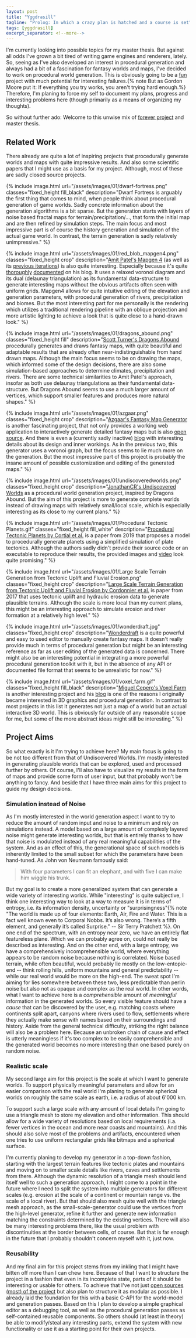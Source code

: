 ```yaml
---
layout: post
title: "Yggdrasill"
tagline: "Prolog: In which a crazy plan is hatched and a course is set"
tags: [yggdrasill]
excerpt_separator: <!--more-->
---
```


I'm currently looking into possible topics for my master thesis. But against all odds I've grown a bit tired of writing game engines and renderers, lately. So, seeing as I've also developed an interest in procedural generation and always had a bit of a fascination for fantasy worlds and maps, I've decided to work on procedural world generation. This is obviously going to be a [fun](https://dwarffortresswiki.org/index.php?title=DF2014:Fun&redirect=no) project with much potential for interesting failures.{% note But as Gordon Moore put it: If everything you try works, you aren't trying hard enough.%} Therefore, I'm planing to force my self to document my plans, progress and interesting problems here (though primarily as a means of organizing my thoughts).

So without further ado: Welcome to this unwise mix of [forever project](https://heredragonsabound.blogspot.com/2020/02/the-forever-project.html) and master thesis.

<!--more-->

## Related Work

There already are quite a lot of inspiring projects that procedurally generate worlds and maps with quite impressive results. And also some scientific papers that I might use as a basis for my project. Although, most of these are sadly closed source projects.

<div class="image_list" markdown="1">

{% include image.html url="/assets/images/01/dwarf-fortress.png" classes="fixed_height fill_black" description="Dwarf Fortress is arguably the first thing that comes to mind, when people think about procedural generation of game worlds. Sadly concrete information about the generation algorithms is a bit sparse. But the generation starts with layers of noise based fractal maps for terrain/precipitation/..., that form the initial map and are then refined by simulation steps. The main focus and most impressive part is of course the history generation and simulation of the actual game world. In contrast, the terrain generation is sadly relatively unimpressive." %}

{% include image.html url="/assets/images/01/red_blob_mapgen4.png" classes="fixed_height crop" description="<a href='https://www.redblobgames.com/maps/mapgen4/'>Amit Patel's Mapgen 4</a> (as well as its <a href='https://www.redblobgames.com/maps/mapgen2/'>previous iterations</a>) is also quite interesting. Especially because it's quite <a href='http://www-cs-students.stanford.edu/~amitp/game-programming/polygon-map-generation/'>thoroughly</a> <a href='https://simblob.blogspot.com/search/label/mapgen4'>documented</a> on his blog. It uses a relaxed voronoi diagram and its dual (delaunay triangulation) as its fundamental data-structure to generate interesting maps without the obvious artifacts often seen with uniform grids. Mapgen4 allows for quite intuitive editing of the elevation and generation parameters, with procedural generation of rivers, precipitation and biomes. But the most interesting part for me personally is the rendering which utilizes a traditional rendering pipeline with an oblique projection and more artistic lighting to achieve a look that is quite close to a hand-drawn look." %}

{% include image.html url="/assets/images/01/dragons_abound.png" classes="fixed_height fill" description="<a href='https://heredragonsabound.blogspot.com'>Scott Turner's Dragons Abound</a> procedurally generates and draws fantasy maps, with quite beautiful and adaptable results that are already often near-indistinguishable from hand drawn maps. Although the main focus seems to be on drawing the maps, which informed some of the design decisions, there are also some simulation-based approaches to determine climates, precipitation and rivers. There are some technical similarities to Amit Patel's approach, insofar as both use delaunay triangulations as their fundamental data-structure. But Dragons Abound seems to use a much larger amount of vertices, which support smaller features and produces more natural shapes." %}

{% include image.html url="/assets/images/01/azgaar.png" classes="fixed_height crop" description="<a href='https://azgaar.github.io/Fantasy-Map-Generator/'>Azgaar's Fantasy Map Generator</a> is another fascinating project, that not only provides a working web application to interactively generate detailed fantasy maps but is also <a href='https://github.com/Azgaar/Fantasy-Map-Generator'>open source</a>. And there is even a (currently sadly inactive) <a href='https://azgaar.wordpress.com'>blog</a> with interesting details about its design and inner workings. As in the previous two, this generator uses a voronoi graph, but the focus seems to lie much more on the generation. But the most impressive part of this project is probably the insane amount of possible customization and editing of the generated maps." %}

{% include image.html url="/assets/images/01/undiscoveredworlds.png" classes="fixed_height crop" description="<a href='https://undiscoveredworlds.blogspot.com'>JonathanCR's Undiscovered Worlds</a> as a procedural world generation project, inspired by Dragons Abound. But the aim of this project is more to generate complete worlds instead of drawing maps with relatively small/local scale, which is especially interesting as its close to my current plans." %}

{% include image.html url="/assets/images/01/Procedural Tectonic Planets.gif" classes="fixed_height fill_white" description="<a href='https://hal.archives-ouvertes.fr/hal-02136820/file/2019-Procedural-Tectonic-Planets.pdf'>Procedural Tectonic Planets by Cortial et al.</a> is a paper from 2019 that proposes a model to procedurally generate planets using a simplified simulation of plate tectonics. Although the authors sadly didn't provide their source code or an executable to reproduce their results, the provided images and <a href='https://www.youtube.com/watch?v=GJQVl6Xld0w'>video</a> look quite promising." %}

{% include image.html url="/assets/images/01/Large Scale Terrain Generation from Tectonic Uplift and Fluvial Erosion.png" classes="fixed_height crop" description="<a href='https://hal.inria.fr/hal-01262376/document'>Large Scale Terrain Generation from Tectonic Uplift and Fluvial Erosion by Cordonnier et al.</a> is paper from 2017 that uses tectonic uplift and hydraulic erosion data to generate plausible terrains. Although the scale is more local than my current plans, this might be an interesting approach to simulate erosion and river formation at a relatively high level." %}


{% include image.html url="/assets/images/01/wonderdraft.jpg" classes="fixed_height crop" description="<a href='https://www.wonderdraft.net'>Wonderdraft</a> is a quite powerful and easy to used editor to manually create fantasy maps. It doesn't really provide much in terms of procedural generation but might be an interesting reference as far as user editing of the generated data is concerned. There might also be an interesting potential in integrating a more powerful procedural generation toolkit with it, but in the absence of any API or documented file format that seems to be unrealistic for now." %}

{% include image.html url="/assets/images/01/voxel_farm.gif" classes="fixed_height fill_black" description="<a href='https://www.voxelfarm.com/index.html'>Miguel Cepero's Voxel Farm</a> is another interesting project and his <a href='http://procworld.blogspot.com'>blog</a> is one of the reasons I originally became interested in 3D graphics and procedural generation. In contrast to most projects in this list it generates not just a map of a world but an actual interactive 3D world. This is obviously far outside of any reasonable scope for me, but some of the more abstract ideas might still be interesting." %}

</div>

## Project Aims

So what exactly is it I'm trying to achieve here? My main focus is going to be not too different from that of Undiscovered Worlds. I'm mostly interested in generating plausible worlds that can be explored, used and processed further by others. Of course, I'll also have to visualize my results in the form of maps and provide some form of user input, but that probably won't be anything to fancy. And beside that I have three main aims for this project to guide my design decisions.

### Simulation instead of Noise
As I'm mostly interested in the world generation aspect I want to try to reduce the amount of random input and noise to a minimum and rely on simulations instead. A model based on a large amount of complexly layered noise might generate interesting worlds, but that is entirely thanks to how that noise is modulated instead of any real meaningful capabilities of the system. And as an effect of this, the generational space of such models is inherently limited to the small subset for which the parameters have been hand-tuned. As John von Neumann famously said:
> With four parameters I can fit an elephant, and with five I can make him wiggle his trunk.

But my goal is to create a more generalized system that can generate a wide variety of interesting worlds. While "interesting" is quite subjective, I think one interesting way to look at a way to measure it is in terms of entropy, i.e. its information density, uncertainty or "surprisingness"{% note "The world is made up of four elements: Earth, Air, Fire and Water.  This is a fact well known even to Corporal Nobbs. 
It’s also wrong.  There’s a fifth element, and generally it’s called Surprise." -- Sir Terry Pratchett %}. On one end of the spectrum, with an entropy near zero, we have an entirely flat featureless plane. Which we can probably agree on, could not really be described as interesting. And on the other end, with a large entropy, we have a comprehensively incomprehensible world, where everything appears to be random noise because nothing is correlated. Noise based terrain, while often beautiful, would probably lie mostly on the low-entopie-end -- think rolling hills, uniform mountains and general predictability -- while our real world would be more on the high-end. The sweat spot I'm aiming for lies somewhere between these two, less predictable than perlin noise but also not as opaque and complex as the real world. In other words, what I want to achieve here is a *comprehensible* amount of *meaningful* information in the generated worlds. So every visible feature should have a *cause* that can be discovered by the user, e.g. matching coasts where continents split apart, canyons where rivers used to flow, settlements where they actually make sense with names based on their surroundings and history. Aside from the general technical difficulty, striking the right balance will also be a problem here. Because an unbroken chain of cause and effect is utterly meaningless if it's too complex to be easily comprehensible and the generated world becomes no more interesting than one based purely on random noise.

### Realistic scale

My second large aim for this project is the scale at which I want to generate worlds. To support physically meaningful parameters and allow for an easier comparison with the real world I'm planing to generate spherical worlds on roughly the same scale as earth, i.e. a radius of about 6'000 km.

To support such a large scale with any amount of local details I'm going to use a triangle mesh to store my elevation and other information. This should allow for a wide variety of resolutions based on local requirements (i.a. fewer vertices in the ocean and more near coasts and mountains). And this should also solve most of the problems and artifacts, encountered when one tries to use uniform rectangular grids like bitmaps and a spherical surface.

I'm currently planing to develop my generator in a top-down fashion, starting with the largest terrain features like tectonic plates and mountains and moving on to smaller scale details like rivers, caves and settlements from there. Although the dynamic resolution of a triangle mesh should lend itself well to such a generation approach, I might come to a point in the future where I need to split the system into multiple generators for different scales (e.g. erosion at the scale of a continent or mountain range vs. the scale of a local river). But that should also mesh quite well with the triangle mesh approach, as the small-scale-generator could use the vertices from the high-level generator, refine it further and generate new information matching the constraints determined by the existing vertices. There will also be many interesting problems there, like the usual problem with discontinuities at the border between cells, of course. But that is far enough in the future that I probably shouldn't concern myself with it, just now.

### Reusability

And my final aim for this project stems from my inkling that I might have bitten off more than I can chew here. Because of that I want to structure the project in a fashion that even in its incomplete state, parts of it should be interesting or usable for others. To achieve that I've not just <a href='https://gitlab.com/proc_world_gen'>open sources (most) of the project</a> but also plan to structure it as modular as possible. I already laid the foundation for this with a basic C-API for the world-model and generation passes. Based on this I plan to develop a simple graphical editor as a debugging tool, as well as the procedural generation passes as self-contained reusable components. So others should (at least in theory) be able to modify/steal any interesting parts, extend the system with new functionality or use it as a starting point for their own projects.


